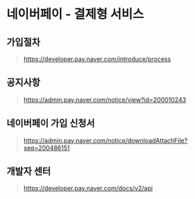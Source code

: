 # 네이버페이 - 결제형 서비스 

## 가입절차 
> https://developer.pay.naver.com/introduce/process

## 공지사항 
> https://admin.pay.naver.com/notice/view?id=200010243

## 네이버페이 가입 신청서  
> https://admin.pay.naver.com/notice/downloadAttachFile?seq=200486151

## 개발자 센터 
>https://developer.pay.naver.com/docs/v2/api



